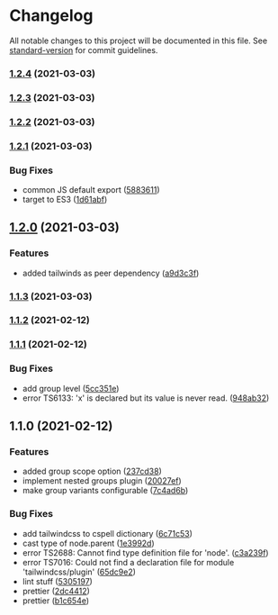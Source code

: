 # Changelog

All notable changes to this project will be documented in this file. See [standard-version](https://github.com/conventional-changelog/standard-version) for commit guidelines.

### [1.2.4](https://github.com/AndyOGo/tailwindcss-nested-groups/compare/v1.2.3...v1.2.4) (2021-03-03)

### [1.2.3](https://github.com/AndyOGo/tailwindcss-nested-groups/compare/v1.2.2...v1.2.3) (2021-03-03)

### [1.2.2](https://github.com/AndyOGo/tailwindcss-nested-groups/compare/v1.2.1...v1.2.2) (2021-03-03)

### [1.2.1](https://github.com/AndyOGo/tailwindcss-nested-groups/compare/v1.2.0...v1.2.1) (2021-03-03)


### Bug Fixes

* common JS default export ([5883611](https://github.com/AndyOGo/tailwindcss-nested-groups/commit/58836119d68bcadce248177a82d7f0e1d90c6d2f))
* target to ES3 ([1d61abf](https://github.com/AndyOGo/tailwindcss-nested-groups/commit/1d61abf0acc84466d374fb8c2146869701708543))

## [1.2.0](https://github.com/AndyOGo/tailwindcss-nested-groups/compare/v1.1.3...v1.2.0) (2021-03-03)


### Features

* added tailwinds as peer dependency ([a9d3c3f](https://github.com/AndyOGo/tailwindcss-nested-groups/commit/a9d3c3fd9b89e4bd6d883f3d407334bb41d5aefd))

### [1.1.3](https://github.com/AndyOGo/tailwindcss-nested-groups/compare/v1.1.2...v1.1.3) (2021-03-03)

### [1.1.2](https://github.com/AndyOGo/tailwindcss-nested-groups/compare/v1.1.1...v1.1.2) (2021-02-12)

### [1.1.1](https://github.com/AndyOGo/tailwindcss-nested-groups/compare/v1.1.0...v1.1.1) (2021-02-12)


### Bug Fixes

* add group level ([5cc351e](https://github.com/AndyOGo/tailwindcss-nested-groups/commit/5cc351e3dd0f0fd5c3b4b0aeb7376a3128ba3f2f))
* error TS6133: 'x' is declared but its value is never read. ([948ab32](https://github.com/AndyOGo/tailwindcss-nested-groups/commit/948ab326f89ce34cb75c2a3805db56119a9a273b))

## 1.1.0 (2021-02-12)


### Features

* added group scope option ([237cd38](https://github.com/AndyOGo/tailwindcss-nested-groups/commit/237cd3808dd7bcfc12ae2e60bedd9da8f1dcd8a3))
* implement nested groups plugin ([20027ef](https://github.com/AndyOGo/tailwindcss-nested-groups/commit/20027ef3b101bb87b1a5c0f66f01d5181afccc1b))
* make group variants configurable ([7c4ad6b](https://github.com/AndyOGo/tailwindcss-nested-groups/commit/7c4ad6bd87b039bb8a1c7e8d04f1d994a59808f6))


### Bug Fixes

* add tailwindcss to cspell dictionary ([6c71c53](https://github.com/AndyOGo/tailwindcss-nested-groups/commit/6c71c5371d4a581cc52428e264f0c37b6180aa22))
* cast type of node.parent ([1e3992d](https://github.com/AndyOGo/tailwindcss-nested-groups/commit/1e3992db4568e99d0496078164323e0ddca838e5))
* error TS2688: Cannot find type definition file for 'node'. ([c3a239f](https://github.com/AndyOGo/tailwindcss-nested-groups/commit/c3a239fcf2482ebbd6dfc6a6a29bbf5b3cd85568))
* error TS7016: Could not find a declaration file for module 'tailwindcss/plugin' ([65dc9e2](https://github.com/AndyOGo/tailwindcss-nested-groups/commit/65dc9e284a43a0d62680ea1bd25c6ddd48ca5807))
* lint stuff ([5305197](https://github.com/AndyOGo/tailwindcss-nested-groups/commit/5305197f31fbbe97edf7029aec29a5d7c074eb32))
* prettier ([2dc4412](https://github.com/AndyOGo/tailwindcss-nested-groups/commit/2dc44127efd14b563f7b4e2142c05ecbfa166968))
* prettier ([b1c654e](https://github.com/AndyOGo/tailwindcss-nested-groups/commit/b1c654e0a584a1dcaa3b8bc7b1846a74d71ca75e))
